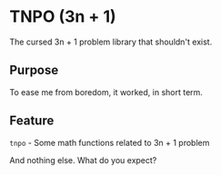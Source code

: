 # TNPO (3n + 1)
The cursed 3n + 1 problem library that shouldn't exist.

## Purpose
To ease me from boredom, it worked, in short term.

## Feature
`tnpo` - Some math functions related to 3n + 1 problem

And nothing else. What do you expect?
